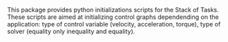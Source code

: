 This package provides python initializations scripts for the Stack of Tasks.
These scripts are aimed at initializing control graphs dependending on the 
application: type of control variable (velocity, acceleration, torque), type of
solver (equality only inequality and equality).
